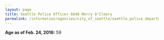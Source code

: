 ```yaml
---
layout: page
title: Seattle Police Officer 6648 Merry O'Cleary
permalink: /information/agencies/city_of_seattle/seattle_police_department/copbook/6648/
---
```


**Age as of Feb. 24, 2016:** 59
